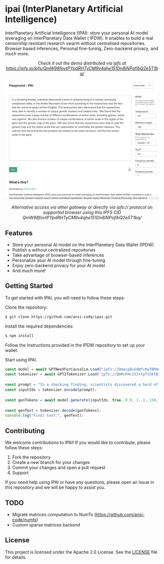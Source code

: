 # ipai (InterPlanetary Artificial Intelligence)

InterPlanetary Artificial Intelligence (IPAI): store your personal AI model leveraging on InterPlanetary Data Wallet (
IPDW). It enables to build a real censorship resistant research swarm without centralised repositories. Browser based
inferences, Personal fine-tuning, Zero-backend privacy, and much more.

<p align="center"><em>Check it out the demo distributed via ipfs at <a href="https://ipfs.io/ipfs/QmW98fovtPYpdRHTyCM9v4qhe151Dn8iNPofibQ2e5T1bq/">https://ipfs.io/ipfs/QmW98fovtPYpdRHTyCM9v4qhe151Dn8iNPofibQ2e5T1bq/</a></em></p>

![Logo](demo/web/assets/demo.png)

<p align="center"><em>Alternative access via other gateway or directly via ipfs:// protocol on supported browser using this IPFS CID QmW98fovtPYpdRHTyCM9v4qhe151Dn8iNPofibQ2e5T1bq/</em></p>


## Features

- Store your personal AI model on the InterPlanetary Data Wallet (IPDW)
- Publish a without centralized repositories
- Take advantage of browser-based inferences
- Personalize your AI model through fine-tuning
- Enjoy zero-backend privacy for your AI model
- And much more!

## Getting Started

To get started with IPAI, you will need to follow these steps:

Clone the repository:
```bash
$ git clone https://github.com/ansi-code/ipai.git
```

Install the required dependencies:
```bash
$ npm install
```

Follow the instructions provided in the IPDW repository to set up your wallet.

Start using IPAI.

```js
const model = await GPTNeoXForCausalLm.Load("ipfs://QmecpDvGdWfcKw7BM4nxyEb7TB856sTY1MqY1dCR45rWjv", console.log);
const tokenizer = await GPT2Tokenizer.Load('ipfs://QmRnFHciVJxtpTtGktB3vLRMMxutEaAybXvwobXKLxRpd9', 'ipfs://QmQWBu2Cd4KnBGeeT9dx7JSG6v9VJg1QeiDg3EbBtSLKkD', console.log);

const prompt = "In a shocking finding, scientists discovered a herd of unicorns living in a remote, previously unexplored valley, in the Andes Mountains.\nEven more surprising to the researchers was the fact that the unicorns spoke perfect English.";
const inputIds = tokenizer.encode(prompt);

const genTokens = await model.generate(inputIds, true, 0.9, 1, 1, 150, async t => { process.stdout.write(tokenizer.decode([t])) });

const genText = tokenizer.decode(genTokens);
console.log("Final text:", genText);
```

## Contributing

We welcome contributions to IPAI! If you would like to contribute, please follow these steps:

1. Fork the repository
2. Create a new branch for your changes
3. Commit your changes and open a pull request
4. Support

If you need help using IPAI or have any questions, please open an issue in this repository and we will be happy to assist you.

## TODO

- Migrate matrices computation to NumTs (https://github.com/ansi-code/numts)
- Custom sparse matrices backend

## License

This project is licensed under the Apache 2.0 License. See the [LICENSE](./LICENSE) file for details.
